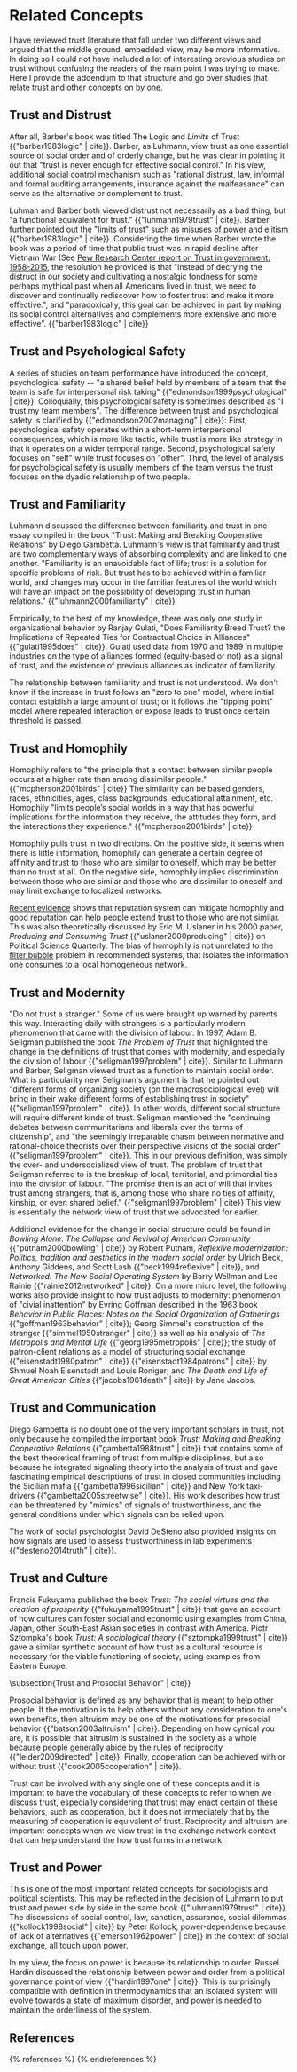 # Related Concepts

I have reviewed trust literature that fall under two different views and argued that the middle ground, embedded view, may be more informative. In doing so I could not have included a lot of interesting previous studies on trust without confusing the readers of the main point I was trying to make. Here I provide the addendum to that structure and go over studies that relate trust and other concepts on by one.

## Trust and Distrust

After all, Barber's book was titled The Logic and *Limits* of Trust {{"barber1983logic" | cite}}. Barber, as Luhmann, view trust as one essential source of social order and of orderly change, but he was clear in pointing it out that "trust is never enough for effective social control." In his view, additional social control mechanism such as  "rational distrust, law, informal and formal auditing arrangements, insurance against the malfeasance" can serve as the alternative or complement to trust.

Luhman and Barber both viewed distrust not necessarily as a bad thing, but "a functional equivalent for trust." {{"luhmann1979trust" | cite}}. Barber further pointed out the "limits of trust" such as misuses of power and elitism {{"barber1983logic" | cite}}. Considering the time when Barber wrote the book was a period of time that public trust was in rapid decline after Vietnam War (See [Pew Research Center report on Trust in government: 1958-2015](http://www.people-press.org/2015/11/23/1-trust-in-government-1958-2015), the resolution he provided is that "instead of decrying the distruct in our society and cultivating a nostalgic fondness for some perhaps mythical past when all Americans lived in trust, we need to discover and continually rediscover how to foster trust and make it more effective.", and "paradoxically, this goal can be achieved in part by making its social control alternatives and complements more extensive and more effective". {{"barber1983logic" | cite}}

## Trust and Psychological Safety

A series of studies on team performance have introduced the concept, psychological safety -- "a shared belief held by members of a team that the team is safe for interpersonal risk taking" {{"edmondson1999psychological" | cite}}. Colloquially, this psychological safety is sometimes described as "I trust my team members". The difference between trust and psychological safety is clarified by {{"edmondson2002managing" | cite}}: First, psychological safety operates within a short-term interpersonal consequences, which is more like tactic, while trust is more like strategy in that it operates on a wider temporal range. Second, psychological safety focuses on "self" while trust focuses on "other". Third, the level of analysis for psychological safety is usually members of the team versus the trust focuses on the dyadic relationship of two people.

## Trust and Familiarity

Luhmann discussed the difference between familiarity and trust in one essay compiled in the book "Trust: Making and Breaking Cooperative Relations" by Diego Gambetta. Luhmann's view is that familiarity and trust are two complementary ways of absorbing complexity and are linked to one another. "Familiarity is an unavoidable fact of life; trust is a solution for specific problems of risk. But trust has to be achieved within a familiar world, and changes may occur in the familiar features of the world which will have an impact on the possibility of developing trust in human relations." {{"luhmann2000familiarity" | cite}}

Empirically, to the best of my knowledge, there was only one study in organizational behavior by Ranjay Gulati, "Does Familiarity Breed Trust? the Implications of Repeated Ties for Contractual Choice in Alliances" {{"gulati1995does" | cite}}. Gulati used data from 1970 and 1989 in multiple industries on the type of alliances formed (equity-based or not) as a signal of trust, and the existence of previous alliances as indicator of familiarity.

The relationship between familiarity and trust is not understood. We don't know if the increase in trust follows an "zero to one" model, where initial contact establish a large amount of trust; or it follows the "tipping point" model where repeated interaction or expose leads to trust once certain threshold is passed.

## Trust and Homophily

Homophily refers to "the principle that a contact between similar people occurs at a higher rate than among dissimilar people."  {{"mcpherson2001birds" | cite}} The similarity can be based genders, races, ethnicities, ages, class backgrounds, educational attainment, etc. Homophily "limits people’s social worlds in a way that has powerful implications for the information they receive, the attitudes they form, and the interactions they experience." {{"mcpherson2001birds" | cite}}

Homophily pulls trust in two directions. On the positive side, it seems when there is little information, homophily can generate a certain degree of affinity and trust to those who are similar to oneself, which may be better than no trust at all. On the negative side, homophily implies discrimination between those who are similar and those who are dissimilar to oneself and may limit exchange to localized networks.

[Recent evidence](https://www.ted.com/talks/joe_gebbia_how_airbnb_designs_for_trust?language=en) shows that reputation system can mitigate homophily and good reputation can help people extend trust to those who are not similar. This was also theoretically discussed by Eric M. Uslaner in his 2000 paper, *Producing and Consuming Trust* {{"uslaner2000producing" | cite}} on Political Science Quarterly. The bias of homophily is not unrelated to the [filter bubble](https://www.ted.com/talks/eli_pariser_beware_online_filter_bubbles?language=en) problem in recommended systems, that isolates the information one consumes to a local homogeneous network. 

## Trust and Modernity

"Do not trust a stranger." Some of us were brought up warned by parents this way. Interacting daily with strangers is a particularly modern phenomenon that came with the division of labour. In 1997, Adam B. Seligman published the book *The Problem of Trust* that highlighted the change in the definitions of trust that comes with modernity, and especially the division of labour {{"seligman1997problem" | cite}}. Similar to Luhmann and Barber, Seligman viewed trust as a function to maintain social order. What is particularity new Seligman's argument is that he pointed out "different forms of organizing society (on the macrosociological level) will bring in their wake different forms of establishing trust in society" {{"seligman1997problem" | cite}}. In other words, different social structure will require different kinds of trust. Seligman mentioned the "continuing debates between communitarians and liberals over the terms of citizenship", and "the seemingly irreparable chasm between normative and rational-choice theorists over their perspective visions of the social order" {{"seligman1997problem" | cite}}. This in our previous definition, was simply the over- and undersocialized view of trust. The problem of trust that Seligman referred to is the breakup of local, territorial, and primordial ties into the division of labour. "The promise then is an act of will that invites trust among strangers, that is, among those who share no ties of affinity, kinship, or even shared belief." {{"seligman1997problem" | cite}} This view is essentially the network view of trust that we advocated for earlier.

Additional evidence for the change in social structure could be found in *Bowling Alone: The Collapse and Revival of American Community*  {{"putnam2000bowling" | cite}} by Robert Putnam, *Reflexive modernization: Politics, tradition and aesthetics in the modern social order* by Ulrich Beck, Anthony Giddens, and Scott Lash {{"beck1994reflexive" | cite}}, and *Networked: The New Social Operating System* by Barry Wellman and Lee Rainie {{"rainie2012networked" | cite}}. On a more micro level, the following works also provide insight to how trust adjusts to modernity: phenomenon of "civial inattention" by Evring Goffman described in the 1963 book *Behavior in Public Places: Notes on the Social Organization of Gatherings* {{"goffman1963behavior" | cite}}; Georg Simmel's construction of the stranger {{"simmel1950stranger" | cite}} as well as his analysis of *The Metropolis and Mental Life* {{"georg1995metropolis" | cite}}; the study of patron-client relations as a model of structuring social exchange {{"eisenstadt1980patron" | cite}} {{"eisenstadt1984patrons" | cite}} by Shmuel Noah Eisenstadt and Louis Roniger; and *The Death and Life of Great American Cities* {{"jacobs1961death" | cite}} by Jane Jacobs.

## Trust and Communication

Diego Gambetta is no doubt one of the very important scholars in trust, not only because he compiled the important book *Trust: Making and Breaking Cooperative Relations* {{"gambetta1988trust" | cite}} that contains some of the best theoretical framing of trust from multiple disciplines, but also because he integrated signaling theory into the analysis of trust and gave fascinating empirical descriptions of trust in closed communities including the Sicilian mafia {{"gambetta1996sicilian" | cite}} and New York taxi-drivers {{"gambetta2005streetwise" | cite}}. His work describes how trust can be threatened by "mimics" of signals of trustworthiness, and the general conditions under which signals can be relied upon.

The work of social psychologist David DeSteno also provided insights on how signals are used to assess trustworthiness in lab experiments {{"desteno2014truth" | cite}}.

## Trust and Culture

Francis Fukuyama published the book *Trust: The social virtues and the creation of prosperity* {{"fukuyama1995trust" | cite}} that gave an account of how cultures can foster social and economic using examples from  China, Japan, other South-East Asian societies in contrast with America. Piotr Sztompka's book *Trust: A sociological theory* {{"sztompka1999trust" | cite}} gave a similar synthetic account of how trust as a cultural resource is necessary for the viable functioning of society, using examples from Eastern Europe.

\subsection{Trust and Prosocial Behavior" | cite}}

Prosocial behavior is defined as any behavior that is meant to help other people. If the motivation is to help others without any consideration to one's own benefits, then altruism may be one of the motivations for prosocial behavior {{"batson2003altruism" | cite}}. Depending on how cynical you are, it is possible that altrusim is sustained in the society as a whole because people generally abide by the rules of reciprocity {{"leider2009directed" | cite}}. Finally, cooperation can be achieved with or without trust {{"cook2005cooperation" | cite}}.

Trust can be involved with any single one of these concepts and it is important to have the vocabulary of these concepts to refer to when we discuss trust, especially considering that trust may enact certain of these behaviors, such as cooperation, but it does not immediately that by the measuring of cooperation is equivalent of trust. Reciprocity and altruism are important concepts when we view trust in the exchange network context that can help understand the how trust forms in a network.

## Trust and Power

This is one of the most important related concepts for sociologists and political scientists. This may be reflected in the decision of Luhmann to put trust and power side by side in the same book {{"luhmann1979trust" | cite}}. The discussions of social control, law, sanction, assurance, social dilemmas {{"kollock1998social" | cite}} by Peter Kollock, power-dependence because of lack of alternatives {{"emerson1962power" | cite}} in the context of social exchange, all touch upon power.

In my view, the focus on power is because its relationship to order. Russel Hardin discussed the relationship between power and order from a political governance point of view {{"hardin1997one" | cite}}. This is surprisingly compatible with definition in thermodynamics that an isolated system will evolve towards a state of maximum disorder, and power is needed to maintain the orderliness of the system.



## References
{% references %} {% endreferences %}